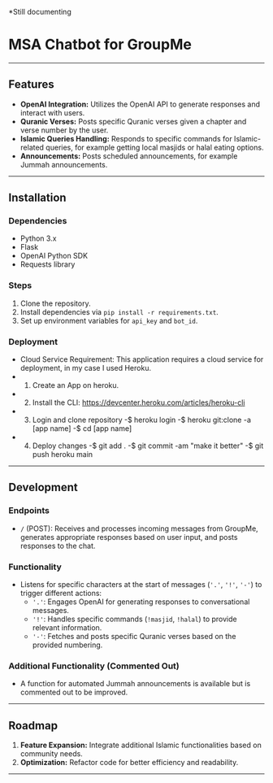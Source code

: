 *Still documenting
# MSA Chatbot for GroupMe

---

## Features
- **OpenAI Integration:** Utilizes the OpenAI API to generate responses and interact with users. 
- **Quranic Verses:** Posts specific Quranic verses given a chapter and verse number by the user.
- **Islamic Queries Handling:** Responds to specific commands for Islamic-related queries, for example getting local masjids or halal eating options.
- **Announcements:** Posts scheduled announcements, for example Jummah announcements.   

---

## Installation
### Dependencies
- Python 3.x
- Flask
- OpenAI Python SDK
- Requests library

### Steps
1. Clone the repository.
2. Install dependencies via `pip install -r requirements.txt`.
3. Set up environment variables for `api_key` and `bot_id`.

### Deployment
- Cloud Service Requirement: This application requires a cloud service for deployment, in my case I used Heroku.
- 1. Create an App on heroku.
- 2. Install the CLI: https://devcenter.heroku.com/articles/heroku-cli
- 3. Login and clone repository
     -$ heroku login
     -$ heroku git:clone -a [app name]
     -$ cd [app name]
 - 4. Deploy changes
     -$ git add .
     -$ git commit -am "make it better"
     -$ git push heroku main


---

## Development
### Endpoints
- `/` (POST): Receives and processes incoming messages from GroupMe, generates appropriate responses based on user input, and posts responses to the chat.

### Functionality
- Listens for specific characters at the start of messages (`'.'`, `'!'`, `'-'`) to trigger different actions:
  - `'.'`: Engages OpenAI for generating responses to conversational messages.
  - `'!'`: Handles specific commands (`!masjid`, `!halal`) to provide relevant information.
  - `'-'`: Fetches and posts specific Quranic verses based on the provided numbering.

### Additional Functionality (Commented Out)
- A function for automated Jummah announcements is available but is commented out to be improved. 

---

## Roadmap
1. **Feature Expansion:** Integrate additional Islamic functionalities based on community needs.
2. **Optimization:** Refactor code for better efficiency and readability.

---


